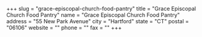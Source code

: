 +++
slug = "grace-episcopal-church-food-pantry"
title = "Grace Episcopal Church Food Pantry"
name = "Grace Episcopal Church Food Pantry"
address = "55 New Park Avenue"
city = "Hartford"
state = "CT"
postal = "06106"
website = ""
phone = ""
fax = ""
+++

